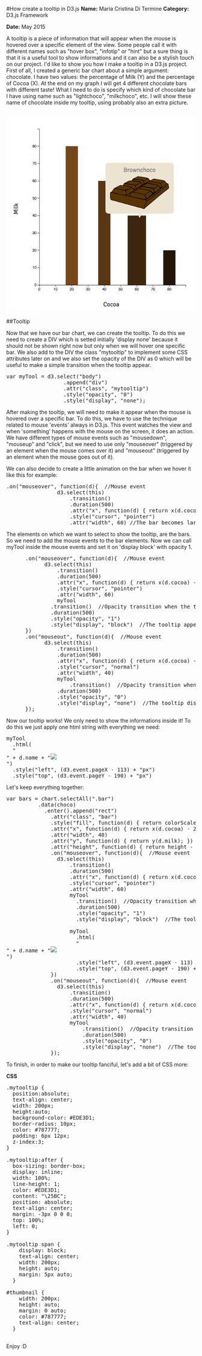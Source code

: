 #How create a tooltip in D3.js
**Name:** Maria Cristina Di Termine
**Category:** D3.js Framework

**Date:** May 2015

A tooltip is a piece of information that will appear when the mouse is hovered over a specific element of the view. Some people call it with different names such as "hover box", "infotip" or "hint" but a sure thing is that it is a useful tool to show informations and it can also be a stylish touch on our project.
I'd like to show you how I make a tooltip in a D3.js project.
First of all, I created a generic bar chart about a simple argument: chocolate. I have two values: the percentage of Milk (Y) and the percentage of Cocoa (X).
At the end on my graph I will get 4 different chocolate bars with different taste! What I need to do is specify which kind of chocolate bar I have using name such as "lightchoco", "milkchoco", etc.
I will show these name of chocolate inside my tooltip, using probably also an extra picture.

![barchart](https://raw.githubusercontent.com/Mariacristina88/D3.js-Tooltip/master/screenshot.png)
----------------------------------------------------------------------

##Tooltip

Now that we have our bar chart, we can create the tooltip. To do this we need to create a DIV which is setted initially 'display none' because it should not be shown right now but only when we will hover one specific bar. We also add to the DIV the class "mytooltip" to implement some CSS attributes later on and we also set the opacity of the DIV as 0 which will be useful to make a simple transition when the tooltip appear.

<pre lang="js">
var myTool = d3.select("body")
                  .append("div")
                  .attr("class", "mytooltip")
                  .style("opacity", "0")
                  .style("display", "none");
</pre>


After making the tooltip, we will need to make it appear when the mouse is hovered over a specific bar. To do this, we have to use the technique related to mouse 'events' always in D3.js. This event watches the view and when 'something' happens with the mouse on the screen, it does an action. We have different types of mouse events such as "mousedown", "mouseup" and "click", but we need to use only "mouseover" (triggered by an element when the mouse comes over it) and "mouseout" (triggered by an element when the mouse goes out of it). 

We can also decide to create a little animation on the bar when we hover it like this for example:

<pre lang="js">
.on("mouseover", function(d){  //Mouse event
		  		d3.select(this)
		  			.transition()
		  			.duration(500)
		  			.attr("x", function(d) { return x(d.cocoa) - 30; }) //The bar moves to the left a bit
		  			.style("cursor", "pointer")
		  			.attr("width", 60) //The bar becomes larger
</pre>

The elements on which we want to select to show the tooltip, are the bars. So we need to add the mouse events to the bar elements. 
Now we can call myTool inside the mouse events and set it on 'display block' with opacity 1.

<pre lang="js">
	  .on("mouseover", function(d){  //Mouse event
			d3.select(this)
				.transition()
				.duration(500)
				.attr("x", function(d) { return x(d.cocoa) - 30; })
				.style("cursor", "pointer")
				.attr("width", 60)
				myTool
	          .transition()  //Opacity transition when the tooltip appears
	          .duration(500)
	          .style("opacity", "1")                           
	          .style("display", "block")  //The tooltip appears
	  })
	  .on("mouseout", function(d){  //Mouse event
			d3.select(this)
				.transition()
				.duration(500)
				.attr("x", function(d) { return x(d.cocoa) - 20; })
				.style("cursor", "normal")
				.attr("width", 40)
				myTool
					.transition()  //Opacity transition when the tooltip disappears
	            .duration(500)
	            .style("opacity", "0")            
	            .style("display", "none")  //The tooltip disappears
	  });
</pre>

Now our tooltip works! We only need to show the informations inside it! To do this we just apply one html string with everything we need: 

<pre lang="js">
myTool
  .html(
  "<div id='thumbnail'><span>" + d.name + "</span><img src='" + d.image + "'/></div>")
  .style("left", (d3.event.pageX - 113) + "px")   
  .style("top", (d3.event.pageY - 190) + "px")
</pre>

Let's keep everything together:

<pre lang="js">
var bars = chart.selectAll(".bar")
	      .data(choco)
		    .enter().append("rect")
		      .attr("class", "bar")
		      .style("fill", function(d) { return colorScale(d.milk)})
		      .attr("x", function(d) { return x(d.cocoa) - 20; })
		      .attr("width", 40)
		      .attr("y", function(d) { return y(d.milk); })
		      .attr("height", function(d) { return height - y(d.milk); })
		      .on("mouseover", function(d){  //Mouse event
		  		d3.select(this)
		  			.transition()
		  			.duration(500)
		  			.attr("x", function(d) { return x(d.cocoa) - 30; })
		  			.style("cursor", "pointer")
		  			.attr("width", 60)
		  			myTool
                      .transition()  //Opacity transition when the tooltip appears
                      .duration(500)
                      .style("opacity", "1")                           
                      .style("display", "block")  //The tooltip appears

                    myTool
					  .html(
					  "<div id='thumbnail'><span>" + d.name + "</span><img src='" + d.image + "'/></div>")
					  .style("left", (d3.event.pageX - 113) + "px")   
					  .style("top", (d3.event.pageY - 190) + "px")
		      })
		      .on("mouseout", function(d){  //Mouse event
		  		d3.select(this)
		  			.transition()
		  			.duration(500)
		  			.attr("x", function(d) { return x(d.cocoa) - 20; })
		  			.style("cursor", "normal")
		  			.attr("width", 40)
		  			myTool
		  				.transition()  //Opacity transition when the tooltip disappears
                        .duration(500)
                        .style("opacity", "0")            
                        .style("display", "none")  //The tooltip disappears
		      });
</pre>

To finish, in order to make our tooltip fanciful, let's add a bit of CSS more:

**CSS**
<pre lang="css">
.mytooltip {
  position:absolute;
  text-align: center;
  width: 200px;
  height:auto;
  background-color: #EDE3D1;
  border-radius: 10px;
  color: #787777;
  padding: 6px 12px;
  z-index:3;
}

.mytooltip:after {
  box-sizing: border-box;
  display: inline;
  width: 100%;
  line-height: 1;
  color: #EDE3D1;
  content: "\25BC";
  position: absolute;
  text-align: center;
  margin: -3px 0 0 0;
  top: 100%;
  left: 0;
}

.mytooltip span {
    display: block;
    text-align: center;
    width: 200px;
    height: auto;
    margin: 5px auto;
  }

#thumbnail {
    width: 200px;
    height: auto;
    margin: 0 auto;
    color: #787777;
    text-align: center;
  }

</pre>

Enjoy :D
